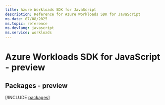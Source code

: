```yaml
---
title: Azure Workloads SDK for JavaScript
description: Reference for Azure Workloads SDK for JavaScript
ms.date: 07/08/2025
ms.topic: reference
ms.devlang: javascript
ms.service: workloads
---
```

# Azure Workloads SDK for JavaScript - preview
## Packages - preview
[!INCLUDE [packages](workloads-index.md)]